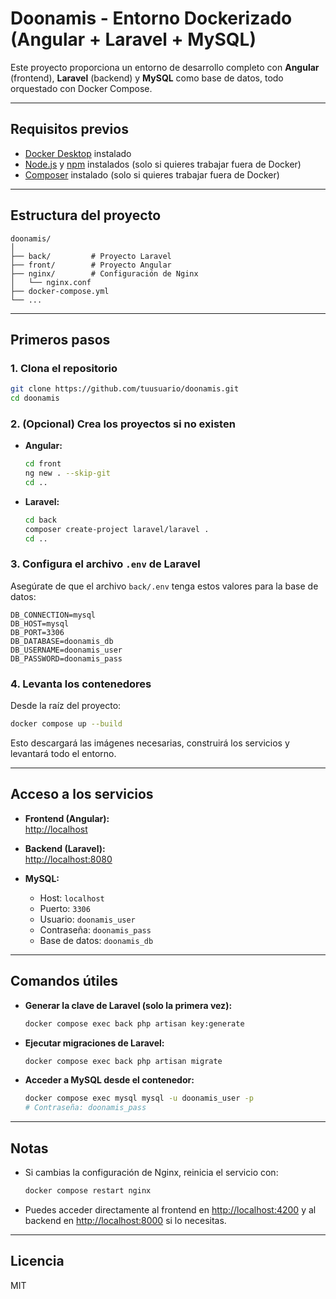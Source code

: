 # Doonamis - Entorno Dockerizado (Angular + Laravel + MySQL)

Este proyecto proporciona un entorno de desarrollo completo con **Angular** (frontend), **Laravel** (backend) y **MySQL** como base de datos, todo orquestado con Docker Compose.

---

## Requisitos previos

- [Docker Desktop](https://www.docker.com/products/docker-desktop/) instalado
- [Node.js](https://nodejs.org/) y [npm](https://www.npmjs.com/) instalados (solo si quieres trabajar fuera de Docker)
- [Composer](https://getcomposer.org/) instalado (solo si quieres trabajar fuera de Docker)

---

## Estructura del proyecto

```
doonamis/
│
├── back/         # Proyecto Laravel
├── front/        # Proyecto Angular
├── nginx/        # Configuración de Nginx
│   └── nginx.conf
├── docker-compose.yml
└── ...
```

---

## Primeros pasos

### 1. Clona el repositorio

```sh
git clone https://github.com/tuusuario/doonamis.git
cd doonamis
```

### 2. (Opcional) Crea los proyectos si no existen

- **Angular:**  
  ```sh
  cd front
  ng new . --skip-git
  cd ..
  ```

- **Laravel:**  
  ```sh
  cd back
  composer create-project laravel/laravel .
  cd ..
  ```

### 3. Configura el archivo `.env` de Laravel

Asegúrate de que el archivo `back/.env` tenga estos valores para la base de datos:

```
DB_CONNECTION=mysql
DB_HOST=mysql
DB_PORT=3306
DB_DATABASE=doonamis_db
DB_USERNAME=doonamis_user
DB_PASSWORD=doonamis_pass
```

### 4. Levanta los contenedores

Desde la raíz del proyecto:

```sh
docker compose up --build
```

Esto descargará las imágenes necesarias, construirá los servicios y levantará todo el entorno.

---

## Acceso a los servicios

- **Frontend (Angular):**  
  [http://localhost](http://localhost)

- **Backend (Laravel):**  
  [http://localhost:8080](http://localhost:8080)

- **MySQL:**  
  - Host: `localhost`
  - Puerto: `3306`
  - Usuario: `doonamis_user`
  - Contraseña: `doonamis_pass`
  - Base de datos: `doonamis_db`

---

## Comandos útiles

- **Generar la clave de Laravel (solo la primera vez):**
  ```sh
  docker compose exec back php artisan key:generate
  ```

- **Ejecutar migraciones de Laravel:**
  ```sh
  docker compose exec back php artisan migrate
  ```

- **Acceder a MySQL desde el contenedor:**
  ```sh
  docker compose exec mysql mysql -u doonamis_user -p
  # Contraseña: doonamis_pass
  ```

---

## Notas

- Si cambias la configuración de Nginx, reinicia el servicio con:
  ```sh
  docker compose restart nginx
  ```
- Puedes acceder directamente al frontend en [http://localhost:4200](http://localhost:4200) y al backend en [http://localhost:8000](http://localhost:8000) si lo necesitas.

---

## Licencia

MIT